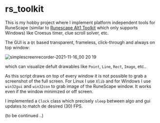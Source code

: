 # rs_toolkit

This is my hobby project where I implement platform independent tools for RuneScape (similar to [Runescape Alt1 Toolkit](https://runeapps.org/alt1) which only supports Windows) like Croesus timer, clue scroll solver, etc.

The GUI is a ```Qt``` based transparent, frameless, click-through and always on top window:

![simplescreenrecorder-2021-11-16_00 20 19](https://user-images.githubusercontent.com/69594364/141868110-932efb12-7d3f-4a3e-977a-68351101e721.gif)

which can visualize defult drawables like ```Point```, ```Line```, ```Rect```, ```Image```, etc..

As this script draws on top of every window it is not possible to grab a screenshot of the full screen. For Linux I use ```Xlib``` and for Windows I use ```win32gui``` and ```win32con``` to grab image of the RuneScape window. It works even if the window minimized or off screen.

I implemented a ```Clock``` class which precisely ```sleep``` between algo and gui updates to match de desired (30) FPS.


(to be continued ..)
